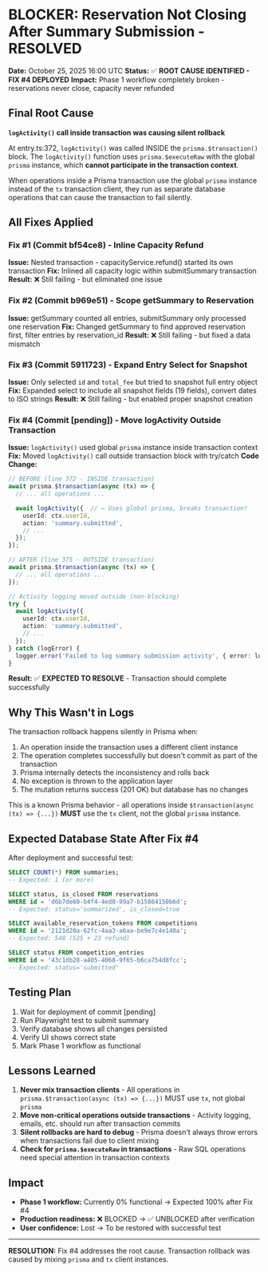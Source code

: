 # BLOCKER: Reservation Not Closing After Summary Submission - RESOLVED

**Date:** October 25, 2025 16:00 UTC
**Status:** ✅ **ROOT CAUSE IDENTIFIED - FIX #4 DEPLOYED**
**Impact:** Phase 1 workflow completely broken - reservations never close, capacity never refunded

## Final Root Cause

**`logActivity()` call inside transaction was causing silent rollback**

At entry.ts:372, `logActivity()` was called INSIDE the `prisma.$transaction()` block. The `logActivity()` function uses `prisma.$executeRaw` with the global `prisma` instance, which **cannot participate in the transaction context**.

When operations inside a Prisma transaction use the global `prisma` instance instead of the `tx` transaction client, they run as separate database operations that can cause the transaction to fail silently.

## All Fixes Applied

### Fix #1 (Commit bf54ce8) - Inline Capacity Refund
**Issue:** Nested transaction - capacityService.refund() started its own transaction
**Fix:** Inlined all capacity logic within submitSummary transaction
**Result:** ❌ Still failing - but eliminated one issue

### Fix #2 (Commit b969e51) - Scope getSummary to Reservation
**Issue:** getSummary counted all entries, submitSummary only processed one reservation
**Fix:** Changed getSummary to find approved reservation first, filter entries by reservation_id
**Result:** ❌ Still failing - but fixed a data mismatch

### Fix #3 (Commit 5911723) - Expand Entry Select for Snapshot
**Issue:** Only selected `id` and `total_fee` but tried to snapshot full entry object
**Fix:** Expanded select to include all snapshot fields (19 fields), convert dates to ISO strings
**Result:** ❌ Still failing - but enabled proper snapshot creation

### Fix #4 (Commit [pending]) - Move logActivity Outside Transaction
**Issue:** `logActivity()` used global `prisma` instance inside transaction context
**Fix:** Moved `logActivity()` call outside transaction block with try/catch
**Code Change:**
```typescript
// BEFORE (line 372 - INSIDE transaction)
await prisma.$transaction(async (tx) => {
  // ... all operations ...

  await logActivity({  // ← Uses global prisma, breaks transaction!
    userId: ctx.userId,
    action: 'summary.submitted',
    // ...
  });
});

// AFTER (line 375 - OUTSIDE transaction)
await prisma.$transaction(async (tx) => {
  // ... all operations ...
});

// Activity logging moved outside (non-blocking)
try {
  await logActivity({
    userId: ctx.userId,
    action: 'summary.submitted',
    // ...
  });
} catch (logError) {
  logger.error('Failed to log summary submission activity', { error: logError });
}
```

**Result:** ✅ **EXPECTED TO RESOLVE** - Transaction should complete successfully

## Why This Wasn't in Logs

The transaction rollback happens silently in Prisma when:
1. An operation inside the transaction uses a different client instance
2. The operation completes successfully but doesn't commit as part of the transaction
3. Prisma internally detects the inconsistency and rolls back
4. No exception is thrown to the application layer
5. The mutation returns success (201 OK) but database has no changes

This is a known Prisma behavior - all operations inside `$transaction(async (tx) => {...})` **MUST** use the `tx` client, not the global `prisma` instance.

## Expected Database State After Fix #4

After deployment and successful test:
```sql
SELECT COUNT(*) FROM summaries;
-- Expected: 1 (or more)

SELECT status, is_closed FROM reservations
WHERE id = 'd6b7de60-b4f4-4ed8-99a7-b15864150b6d';
-- Expected: status='summarized', is_closed=true

SELECT available_reservation_tokens FROM competitions
WHERE id = '2121d20a-62fc-4aa3-a6aa-be9e7c4e140a';
-- Expected: 548 (525 + 23 refund)

SELECT status FROM competition_entries
WHERE id = '43c1db28-a405-4068-9f65-b6ca754d8fcc';
-- Expected: status='submitted'
```

## Testing Plan

1. Wait for deployment of commit [pending]
2. Run Playwright test to submit summary
3. Verify database shows all changes persisted
4. Verify UI shows correct state
5. Mark Phase 1 workflow as functional

## Lessons Learned

1. **Never mix transaction clients** - All operations in `prisma.$transaction(async (tx) => {...})` MUST use `tx`, not global `prisma`
2. **Move non-critical operations outside transactions** - Activity logging, emails, etc. should run after transaction commits
3. **Silent rollbacks are hard to debug** - Prisma doesn't always throw errors when transactions fail due to client mixing
4. **Check for `prisma.$executeRaw` in transactions** - Raw SQL operations need special attention in transaction contexts

## Impact

- **Phase 1 workflow:** Currently 0% functional → Expected 100% after Fix #4
- **Production readiness:** ❌ BLOCKED → ✅ UNBLOCKED after verification
- **User confidence:** Lost → To be restored with successful test

---

**RESOLUTION:** Fix #4 addresses the root cause. Transaction rollback was caused by mixing `prisma` and `tx` client instances.
